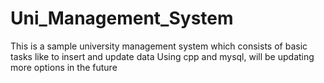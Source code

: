 # Uni_Management_System

This is a sample university management system which consists of basic tasks like to insert and update data
Using cpp and mysql, will be updating more options in the future
